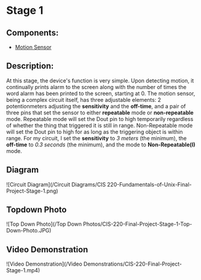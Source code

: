 # Stage 1
## Components:
- [Motion Sensor](https://www.componentsinfo.com/hc-sr501-module-pinout-datasheet/)

## Description:
At this stage, the device's function is very simple. Upon detecting motion, it continually prints alarm to the screen along with the number of times the word alarm has been printed to the screen, starting at 0. The motion sensor, being a complex circuit itself, has three adjustable elements: 2 potentionmeters adjusting the **sensitivity** and the **off-time**, and a pair of three pins that set the sensor to either **repeatable** mode or **non-repeatable** mode. Repeatable mode will set the Dout pin to high temporarily regardless of whether the thing that triggered it is still in range.  Non-Repeatable mode will set the Dout pin to high for as long as the triggering object is within range. For my circuit, I set the **sensitivity** to *3 meters* (the minimum), the **off-time** to *0.3 seconds* (the minimum), and the mode to **Non-Repeatable(I)** mode.
## Diagram
![Circuit Diagram](/Circuit Diagrams/CIS 220-Fundamentals-of-Unix-Final-Project-Stage-1.png)
## Topdown Photo
![Top Down Photo](/Top Down Photos/CIS-220-Final-Project-Stage-1-Top-Down-Photo.JPG)
## Video Demonstration
![Video Demonstration](/Video Demonstrations/CIS-220-Final-Project-Stage-1.mp4)